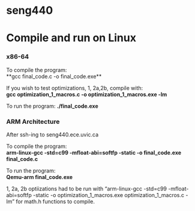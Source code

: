 # seng440

<h1>Compile and run on Linux</h1>

<h3>x86-64</h3>
To compile the program:<br />
**gcc final_code.c -o final_code.exe**

If you wish to test optimizations, 1, 2a,2b, compile with:<br />
**gcc optimization_1_macros.c -o optimization_1_macros.exe -lm**

To run the program:
**./final_code.exe**

<h3>ARM Architecture</h3>
After ssh-ing to seng440.ece.uvic.ca

To compile the program:<br />
**arm-linux-gcc -std=c99 -mfloat-abi=softfp -static -o final_code.exe final_code.c**

To run the program:<br />
**Qemu-arm final_code.exe**

 1, 2a, 2b optiizations had to be run with “arm-linux-gcc -std=c99 -mfloat-abi=softfp -static -o optimization_1_macros.exe optimization_1_macros.c -lm” for math.h functions to compile.
